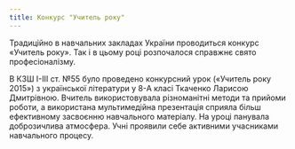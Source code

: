 ```yaml
---
title: Конкурс "Учитель року"
---
```


Традиційно в навчальних закладах України проводиться конкурс «Учитель року». Так і в цьому році розпочалося справжнє свято професіоналізму.

В КЗШ І-ІІІ ст. №55 було проведено конкурсний урок («Учитель року 2015») з української літератури у 8-А класі Ткаченко Ларисою Дмитрівною. Вчитель використовувала різноманітні методи та прийоми роботи, а використана мультимедійна презентація сприяла більш ефективному засвоєнню навчального матеріалу. На уроці панувала доброзичлива атмосфера. Учні проявили себе активними учасниками навчального процесу.

<slideshow id="_/72157648365040148" />
